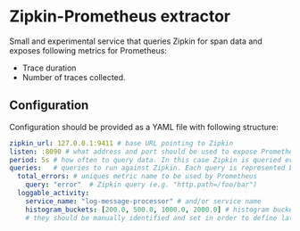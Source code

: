 # Zipkin-Prometheus extractor
Small and experimental service that queries Zipkin for span data and exposes following metrics for Prometheus:
- Trace duration
- Number of traces collected.

## Configuration
Configuration should be provided as a YAML file with following structure:
```yaml
zipkin_url: 127.0.0.1:9411 # base URL pointing to Zipkin
listen: :8090 # what address and port should be used to expose Prometheus metrics
period: 5s # how often to query data. In this case Zipkin is queried every 5 seconds
queries:   # queries to run against Zipkin. Each query is represented by:
  total_errors: # uniques metric name to be used by Prometheus
    query: "error"  # Zipkin query (e.g. "http.path=/foo/bar")
  loggable_activity:
    service_name: "log-message-processor" # and/or service name
    histogram_buckets: [200.0, 500.0, 1000.0, 2000.0] # histogram buckets for metric duration
    # they should be manually identified and set in order to define latency SLO
```